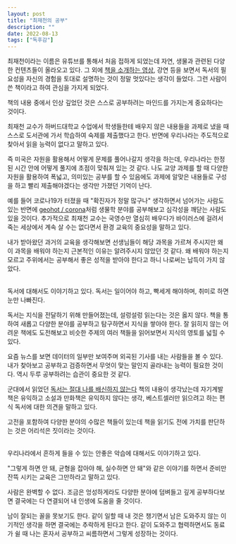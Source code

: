 ```yaml
---
layout: post
title: "최재천의 공부"
description: ""
date: 2022-08-13
tags: ["독후감"]
---
```


최재천이라는 이름은 유튜브를 통해서 처음 접하게 되었는데 자연, 생물과 관련된 다양한 컨텐츠들이 올라오고 있다. 그 외에 <a href="https://youtu.be/LUqgF2sJnVM">책을 소개하는 영상</a>, 강연 등을 보면서 독서의 필요성을 자신의 경험을 토대로 설명하는 것이 정말 멋있다는 생각이 들었다. 그런 사람이 쓴 책이라고 하여 관심을 가지게 되었다.

책의 내용 중에서 인상 깊었던 것은 스스로 공부하려는 마인드를 가지는게 중요하다는 것이다.

최재천 교수가 하버드대학교 수업에서 학생들한테 배우지 않은 내용들을 과제로 냈을 때 스스로 도서관에 가서 학습하여 숙제를 제출했다고 한다. 반면에 우리나라는 주도적으로 찾아서 읽을 능력이 없다고 말하고 있다. 
 
즉 미국은 자원을 활용해서 어떻게 문제를 풀어나갈지 생각을 하는데, 우리나라는 한정된 시간 안에 어떻게 풀지에 초점이 맞춰져 있는 것 같다. 나도 교양 과제를 할 때 다양한 자원을 활용하여 폭넓고, 의미있는 공부를 할 수 있음에도 과제에 알맞은 내용들로 구성을 하고 빨리 제출해야겠다는 생각만 가졌던 기억이 난다. 

예를 들어 코로나19가 터졌을 때 "확진자가 정말 많구나" 생각하면서 넘어가는 사람도 있는 반면에 <a href="https://github.com/geohot/corona">geohot / corona</a>처럼 생물학 분야를 공부해보고 심각성을 깨닫는 사람도 있을 것이다. 추가적으로 최재천 교수는 국영수만 열심히 배우다가 바이러스에 걸려서 죽는 세상에서 계속 살 수는 없다면서 환경 교육의 중요성을 말하고 있다.

내가 받아왔던 과거의 교육을 생각해보면 선생님들이 해당 과목을 가르쳐 주시지만 왜 이 과목을 배워야 하는지 근본적인 이유는 알려주시지 않았던 것 같다. 왜 배워야 하는지 모르고 주위에서는 공부해서 좋은 성적을 받아야 한다고 하니 나로써는 납득이 가지 않았다.

<br />
독서에 대해서도 이야기하고 있다. 독서는 일이어야 하고, 빡세게 해야하며, 취미로 하면 눈만 나빠진다.

독서는 지식을 전달하기 위해 만들어졌는데, 설렁설렁 읽는다는 것은 옳지 않다. 책을 통하여 새롭고 다양한 분야를 공부하고 탐구하면서 지식을 쌓아야 한다. 잘 읽히지 않는 어려운 책에도 도전해보고 비슷한 주제의 여러 책들을 읽어보면서 지식의 영토를 넓힐 수 있다.

요즘 뉴스를 보면 데이터의 일부만 보여주며 외곡된 기사를 내는 사람들을 볼 수 있다. 내가 찾아보고 공부하고 검증하면서 무엇이 맞는 말인지 골라내는 능력이 필요한 것이다. 역시 두루 공부하려는 습관이 중요한 것 같다.

군대에서 읽었던 <a href="http://www.yes24.com/Product/Goods/18160455">독서는 절대 나를 배신하지 않는다</a> 책의 내용이 생각났는데 자기계발 책은 유익하고 소설과 만화책은 유익하지 않다는 생각, 베스트셀러만 읽으려고 하는 편식 독서에 대한 의견을 말하고 있다.

고전을 포함하여 다양한 분야의 수많은 책들이 있는데 책을 읽기도 전에 가치를 판단하는 것은 어리석은 짓이라는 것이다.

<br />
우리나라에서 흔하게 들을 수 있는 안좋은 악습에 대해서도 이야기하고 있다.

"그렇게 하면 안 돼, 균형을 잡아야 해, 실수하면 안 돼"와 같은 이야기를 하면서 준비만 잔뜩 시키는 교육은 그만하라고 말하고 있다.

사람은 완벽할 수 없다. 조금은 엉성하게라도 다양한 분야에 덤벼들고 깊게 공부하다보면 결국에는 다 연결되어 내 인생에 도움을 줄 것이다.

남이 잘되는 꼴을 못보기도 한다. 같이 일할 때 내 것은 챙기면서 남은 도와주지 않는 이기적인 생각을 하면 결국에는 추락하게 된다고 한다. 같이 도와주고 협력하면서도 동료가 쉴 때 나는 혼자서 공부하고 씨름하면서 그렇게 성장하는 것이다.